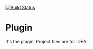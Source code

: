 [![Build Status](https://travis-ci.org/fortnite-in-minecraft/plugin.svg?branch=master)](https://travis-ci.org/fortnite-in-minecraft/plugin)

# Plugin
It's the plugin. Project files are for IDEA.
